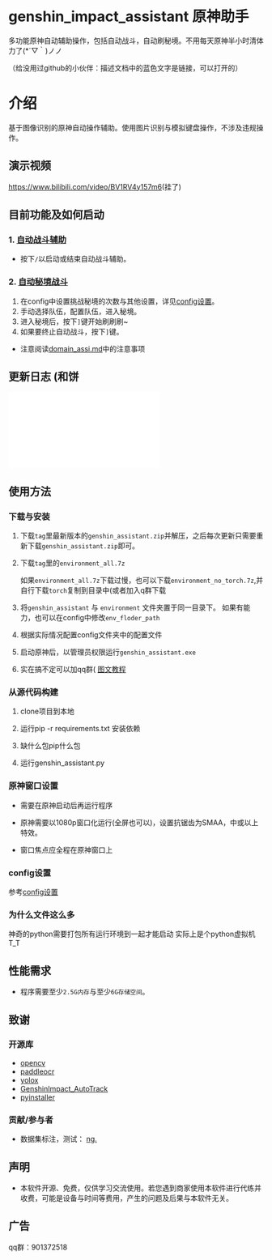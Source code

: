 # genshin_impact_assistant 原神助手  

多功能原神自动辅助操作，包括自动战斗，自动刷秘境。不用每天原神半小时清体力了(*´▽｀)ノノ

（给没用过github的小伙伴：描述文档中的蓝色文字是链接，可以打开的）

# 介绍

基于图像识别的原神自动操作辅助。使用图片识别与模拟键盘操作，不涉及违规操作。

## 演示视频

<https://www.bilibili.com/video/BV1RV4y157m6>(挂了)

## 目前功能及如何启动

### 1. [自动战斗辅助](./doc/combat_assi.md)

- 按下`/`以启动或结束自动战斗辅助。

### 2. [自动秘境战斗](./doc/domain_assi.md)

1. 在config中设置挑战秘境的次数与其他设置，详见[config设置](./doc/config.md)。
2. 手动选择队伍，配置队伍，进入秘境。
3. 进入秘境后，按下`]`键开始刷刷刷~
4. 如果要终止自动战斗，按下`]`键。

- 注意阅读[domain_assi.md](./doc/domain_assi.md)中的注意事项

## 更新日志 (和饼

![更新记录](update_note.md)

## 使用方法

### 下载与安装

1. 下载`tag`里最新版本的`genshin_assistant.zip`并解压，之后每次更新只需要重新下载`genshin_assistant.zip`即可。

2. 下载`tag`里的`environment_all.7z`

    如果`environment_all.7z`下载过慢，也可以下载`environment_no_torch.7z`,并自行下载`torch`复制到目录中(或者加入q群下载

3. 将`genshin_assistant` 与 `environment` 文件夹置于同一目录下。 如果有能力，也可以在config中修改`env_floder_path`

4. 根据实际情况配置config文件夹中的配置文件

5. 启动原神后，以管理员权限运行`genshin_assistant.exe`

6. 实在搞不定可以加qq群(
[图文教程](doc/install.md)

### 从源代码构建

1. clone项目到本地

2. 运行pip -r requirements.txt 安装依赖

3. 缺什么包pip什么包

4. 运行genshin_assistant.py

### 原神窗口设置

- 需要在原神启动后再运行程序

- 原神需要以1080p窗口化运行(全屏也可以)，设置抗锯齿为SMAA，中或以上特效。

- 窗口焦点应全程在原神窗口上

### config设置

参考[config设置](./doc/config.md)

### 为什么文件这么多

神奇的python需要打包所有运行环境到一起才能启动 实际上是个python虚拟机 T_T

## 性能需求

- 程序需要至少`2.5G内存`与至少`6G存储空间`。

## 致谢

### 开源库

- [opencv](https://github.com/opencv/opencv)
- [paddleocr](https://github.com/PaddlePaddle/PaddleOCR)
- [yolox](https://github.com/Megvii-BaseDetection/YOLOX)
- [GenshinImpact_AutoTrack](https://github.com/GengGode/GenshinImpact_AutoTrack_DLL)
- [pyinstaller](https://github.com/pyinstaller/pyinstaller)

### 贡献/参与者

- 数据集标注，测试： [nɡ.](https://space.bilibili.com/396023811)

## 声明

- 本软件开源、免费，仅供学习交流使用。若您遇到商家使用本软件进行代练并收费，可能是设备与时间等费用，产生的问题及后果与本软件无关。

## 广告

qq群：901372518

